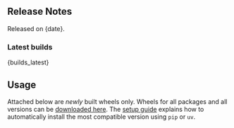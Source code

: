 ## Release Notes

Released on {date}.

### Latest builds

{builds_latest}

## Usage

Attached below are *newly* built wheels only. Wheels for all packages and all versions can be
[downloaded here](https://urob.github.io/numpy-mkl/). The [setup
guide](https://github.com/urob/numpy-mkl#installation) explains how to automatically install the
most compatible version using `pip` or `uv`.
